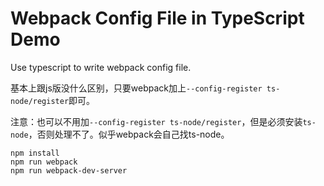 Webpack Config File in TypeScript Demo
======================================

Use typescript to write webpack config file.

基本上跟js版没什么区别，只要webpack加上`--config-register ts-node/register`即可。

注意：也可以不用加`--config-register ts-node/register`，但是必须安装`ts-node`，否则处理不了。似乎webpack会自己找ts-node。

```
npm install
npm run webpack
npm run webpack-dev-server
```
